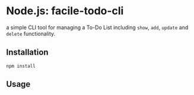 # Node.js: facile-todo-cli
a simple CLI tool for managing a To-Do List including <code>show</code>, <code>add</code>, <code>update</code> and <code>delete</code> functionality.

## Installation
```
npm install 
```

## Usage

